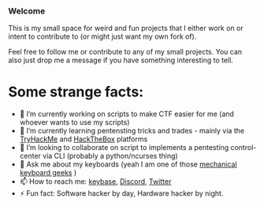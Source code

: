 ### Welcome

This is my small space for weird and fun projects that I either work on or intent to contribute to (or might just want my own fork of). 

Feel free to follow me or contribute to any of my small projects. You can also just drop me a message if you have something interesting to tell. 

# Some strange facts:
- 🔭 I’m currently working on scripts to make CTF easier for me (and whoever wants to use my scripts)
- 🌱 I’m currently learning pentensting tricks and trades - mainly via the [TryHackMe](https://tryhackme.com) and [HackTheBox](https://hackthebox.com) platforms
- 👯 I’m looking to collaborate on script to implements a pentesting control-center via CLI (probably a python/ncurses thing)
- 💬 Ask me about my keyboards (yeah I am one of those [mechanical keyboard geeks](https://www.reddit.com/r/MechanicalKeyboards/) )
- 📫 How to reach me: [keybase](https://keybase.io/kimschulz), [Discord](https://discordapp.com/users/157741926886408193), [Twitter](https://twitter.com/kimschulz)
- ⚡ Fun fact: Software hacker by day, Hardware hacker by night. 

